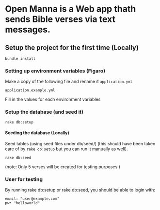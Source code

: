 Open Manna is a Web app thath sends Bible verses via text messages.
==========



## Setup the project for the first time (Locally)

```
bundle install
```

### Setting up environment variables (Figaro)

Make a copy of the following file and rename it `application.yml`

```
application.example.yml
```

Fill in the values for each environment variables

### Setup the database (and seed it)

```
rake db:setup
```

#### Seeding the database (Locally)

  Seed tables (using seed files under db/seed/)
(this should have been taken care of by `rake db:setup` but you can run it manually as well).

  ```
  rake db:seed
  ```

(note: Only 5 verses will be created for testing purposes.)


### User for testing

  By running rake db:setup or rake db:seed, you should be able to login with:

  ```
  email: "user@example.com"
  pw: "helloworld"
  ```

